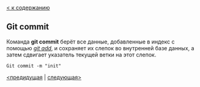 [< к содержанию](./readme.md)

## **Git commit**

Команда **git commit** берёт все данные, добавленные в индекс с помощью *[git add](./add.md)*, и сохраняет их слепок во внутренней базе данных, а затем сдвигает указатель текущей ветки на этот слепок.

```
Git commit -m "init"
```

[<предидущая](./status.md) | [следующая>](./branch.md)